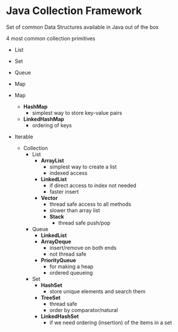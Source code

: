 
# Java Collection Framework 

Set of common Data Structures available in Java out of the box 

4 most common collection primitives 

- List 
- Set 
- Queue 
- Map


- Map 
  - **HashMap**
    - simplest way to store key-value pairs
  - **LinkedHashMap**
    - ordering of keys
- Iterable
    - Collection 
        - List 
            - **ArrayList**
              - simplest way to create a list
              - indexed access
            - **LinkedList**
              - if direct access to index not needed 
              - faster insert
            - **Vector**
              - thread safe access to all methods 
              - slower than array list
              - **Stack**
                  - thread safe push/pop
        - Queue
            - **LinkedList**
            - **ArrayDeque** 
              - insert/remove on both ends
              - not thread safe
            - **PriorityQueue**
              - for making a heap 
              - ordered queueing
        - Set
            - **HashSet**
              - store unique elements and search them
            - **TreeSet**
              - thread safe 
              - order by comparator/natural
            - **LinkedHashSet**
              - if we need ordering (insertion) of the items in a set
